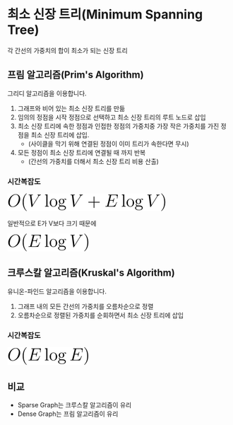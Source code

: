# 최소 신장 트리(Minimum Spanning Tree)
각 간선의 가중치의 합이 최소가 되는 신장 트리

## 프림 알고리즘(Prim's Algorithm)
그리디 알고리즘을 이용합니다.
1. 그래프와 비어 있는 최소 신장 트리를 만듦
2. 임의의 정점을 시작 정점으로 선택하고 최소 신장 트리의 루트 노드로 삽입
3. 최소 신장 트리에 속한 정점과 인접한 정점의 가중치중 가장 작은 가중치를 가진 정점을 최소 신장 트리에 삽입.
    * (사이클을 막기 위해 연결된 정점이 이미 트리가 속한다면 무시)
4. 모든 정점이 최소 신장 트리에 연결될 때 까지 반복
    * (간선의 가중치를 더해서 최소 신장 트리 비용 산출)

### 시간복잡도
<img style="background: white;" src="./images/O(VlogV+ElogV).svg">

일반적으로 E가 V보다 크기 때문에

<img style="background: white;" src="./images/O(ElogV).svg">

## 크루스칼 알고리즘(Kruskal's Algorithm)
유니온-파인드 알고리즘을 이용합니다.
1. 그래프 내의 모든 간선의 가중치를 오름차순으로 정렬
2. 오름차순으로 정렬된 가중치를 순회하면서 최소 신장 트리에 삽입

### 시간복잡도
<img style="background: white;" src="./images/O(ElogE).svg">

## 비교
* Sparse Graph는 크루스칼 알고리즘이 유리
* Dense Graph는 프림 알고리즘이 유리